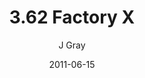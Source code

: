 ---
title: '3.62 Factory X'
alt: 'Mysteries of the Arcana'
date: '2011-06-15'
author: 'J Gray'
artist: 'Jessica'
chapter: '3 Two by Two'
filler: false
---